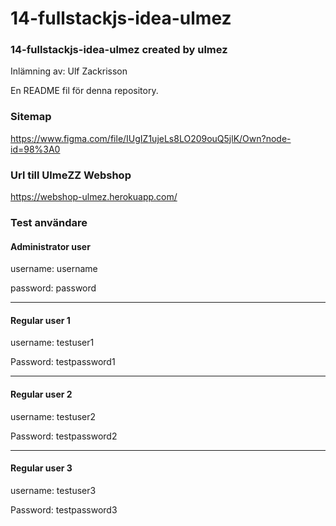 # 14-fullstackjs-idea-ulmez
### 14-fullstackjs-idea-ulmez created by ulmez
Inlämning av: Ulf Zackrisson

En README fil för denna repository.

### Sitemap
https://www.figma.com/file/IUgIZ1ujeLs8LO209ouQ5jlK/Own?node-id=98%3A0

### Url till UlmeZZ Webshop
https://webshop-ulmez.herokuapp.com/

### Test användare
#### Administrator user
username: username

password: password

------------------------------

#### Regular user 1
username: testuser1

Password: testpassword1

------------------------------

#### Regular user 2
username: testuser2

Password: testpassword2

------------------------------

#### Regular user 3
username: testuser3

Password: testpassword3
